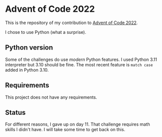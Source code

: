 # Advent of Code 2022

This is the repository of my contribution to [Advent of Code 2022](https://adventofcode.com/).

I chose to use Python (what a surprise).

## Python version
Some of the challenges do use *modern* Python features. I used Python 3.11 interpreter
but 3.10 should be fine. The most recent feature is `match case` added in Python 3.10.

## Requirements
This project does not have any requirements.

## Status
For different reasons, I gave up on day 11. That challenge requires math skills I didn't
have. I will take some time to get back on this.